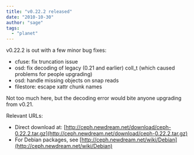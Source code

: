 ```yaml
---
title: "v0.22.2 released"
date: "2010-10-30"
author: "sage"
tags: 
  - "planet"
---
```


v0.22.2 is out with a few minor bug fixes:

- cfuse: fix truncation issue
- osd: fix decoding of legacy (0.21 and earlier) coll\_t (which caused problems for people upgrading)
- osd: handle missing objects on snap reads
- filestore: escape xattr chunk names

Not too much here, but the decoding error would bite anyone upgrading from v0.21.

Relevant URLs:

- Direct download at: [http://ceph.newdream.net/download/ceph-0.22.2.tar.gz](http://ceph.newdream.net/download/ceph-0.22.2.tar.gz)
- For Debian packages, see [http://ceph.newdream.net/wiki/Debian](http://ceph.newdream.net/wiki/Debian)

